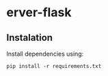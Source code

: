 # erver-flask

## Instalation 

Install dependencies using:

```
pip install -r requirements.txt
```